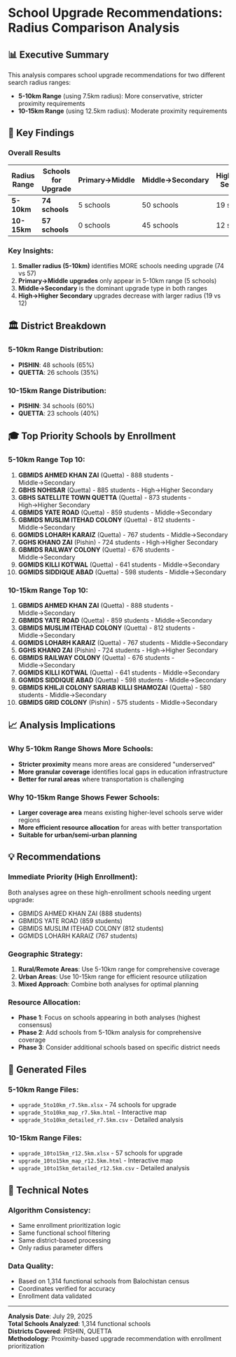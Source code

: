 # School Upgrade Recommendations: Radius Comparison Analysis

## 📊 Executive Summary

This analysis compares school upgrade recommendations for two different search radius ranges:
- **5-10km Range** (using 7.5km radius): More conservative, stricter proximity requirements
- **10-15km Range** (using 12.5km radius): Moderate proximity requirements

## 🎯 Key Findings

### Overall Results
| Radius Range | Schools for Upgrade | Primary→Middle | Middle→Secondary | High→Higher Secondary |
|--------------|--------------------|-----------------|--------------------|---------------------|
| **5-10km**   | **74 schools**     | 5 schools       | 50 schools         | 19 schools          |
| **10-15km**  | **57 schools**     | 0 schools       | 45 schools         | 12 schools          |

### Key Insights:
1. **Smaller radius (5-10km)** identifies MORE schools needing upgrade (74 vs 57)
2. **Primary→Middle upgrades** only appear in 5-10km range (5 schools)
3. **Middle→Secondary** is the dominant upgrade type in both ranges
4. **High→Higher Secondary** upgrades decrease with larger radius (19 vs 12)

## 🏛️ District Breakdown

### 5-10km Range Distribution:
- **PISHIN**: 48 schools (65%)
- **QUETTA**: 26 schools (35%)

### 10-15km Range Distribution:
- **PISHIN**: 34 schools (60%)
- **QUETTA**: 23 schools (40%)

## 🎓 Top Priority Schools by Enrollment

### 5-10km Range Top 10:
1. **GBMIDS AHMED KHAN ZAI** (Quetta) - 888 students - Middle→Secondary
2. **GBHS NOHISAR** (Quetta) - 885 students - High→Higher Secondary
3. **GBHS SATELLITE TOWN QUETTA** (Quetta) - 873 students - High→Higher Secondary
4. **GBMIDS YATE ROAD** (Quetta) - 859 students - Middle→Secondary
5. **GBMIDS MUSLIM ITEHAD COLONY** (Quetta) - 812 students - Middle→Secondary
6. **GGMIDS LOHARH KARAIZ** (Quetta) - 767 students - Middle→Secondary
7. **GGHS KHANO ZAI** (Pishin) - 724 students - High→Higher Secondary
8. **GBMIDS RAILWAY COLONY** (Quetta) - 676 students - Middle→Secondary
9. **GGMIDS KILLI KOTWAL** (Quetta) - 641 students - Middle→Secondary
10. **GGMIDS SIDDIQUE ABAD** (Quetta) - 598 students - Middle→Secondary

### 10-15km Range Top 10:
1. **GBMIDS AHMED KHAN ZAI** (Quetta) - 888 students - Middle→Secondary
2. **GBMIDS YATE ROAD** (Quetta) - 859 students - Middle→Secondary
3. **GBMIDS MUSLIM ITEHAD COLONY** (Quetta) - 812 students - Middle→Secondary
4. **GGMIDS LOHARH KARAIZ** (Quetta) - 767 students - Middle→Secondary
5. **GGHS KHANO ZAI** (Pishin) - 724 students - High→Higher Secondary
6. **GBMIDS RAILWAY COLONY** (Quetta) - 676 students - Middle→Secondary
7. **GGMIDS KILLI KOTWAL** (Quetta) - 641 students - Middle→Secondary
8. **GGMIDS SIDDIQUE ABAD** (Quetta) - 598 students - Middle→Secondary
9. **GBMIDS KHILJI COLONY SARIAB KILLI SHAMOZAI** (Quetta) - 580 students - Middle→Secondary
10. **GBMIDS GRID COLONY** (Pishin) - 575 students - Middle→Secondary

## 📈 Analysis Implications

### Why 5-10km Range Shows More Schools:
- **Stricter proximity** means more areas are considered "underserved"
- **More granular coverage** identifies local gaps in education infrastructure
- **Better for rural areas** where transportation is challenging

### Why 10-15km Range Shows Fewer Schools:
- **Larger coverage area** means existing higher-level schools serve wider regions
- **More efficient resource allocation** for areas with better transportation
- **Suitable for urban/semi-urban planning**

## 💡 Recommendations

### Immediate Priority (High Enrollment):
Both analyses agree on these high-enrollment schools needing urgent upgrade:
- GBMIDS AHMED KHAN ZAI (888 students)
- GBMIDS YATE ROAD (859 students)
- GBMIDS MUSLIM ITEHAD COLONY (812 students)
- GGMIDS LOHARH KARAIZ (767 students)

### Geographic Strategy:
1. **Rural/Remote Areas**: Use 5-10km range for comprehensive coverage
2. **Urban Areas**: Use 10-15km range for efficient resource utilization
3. **Mixed Approach**: Combine both analyses for optimal planning

### Resource Allocation:
- **Phase 1**: Focus on schools appearing in both analyses (highest consensus)
- **Phase 2**: Add schools from 5-10km analysis for comprehensive coverage
- **Phase 3**: Consider additional schools based on specific district needs

## 📁 Generated Files

### 5-10km Range Files:
- `upgrade_5to10km_r7.5km.xlsx` - 74 schools for upgrade
- `upgrade_5to10km_map_r7.5km.html` - Interactive map
- `upgrade_5to10km_detailed_r7.5km.csv` - Detailed analysis

### 10-15km Range Files:
- `upgrade_10to15km_r12.5km.xlsx` - 57 schools for upgrade
- `upgrade_10to15km_map_r12.5km.html` - Interactive map
- `upgrade_10to15km_detailed_r12.5km.csv` - Detailed analysis

## 🔧 Technical Notes

### Algorithm Consistency:
- Same enrollment prioritization logic
- Same functional school filtering
- Same district-based processing
- Only radius parameter differs

### Data Quality:
- Based on 1,314 functional schools from Balochistan census
- Coordinates verified for accuracy
- Enrollment data validated

---

**Analysis Date**: July 29, 2025  
**Total Schools Analyzed**: 1,314 functional schools  
**Districts Covered**: PISHIN, QUETTA  
**Methodology**: Proximity-based upgrade recommendation with enrollment prioritization
